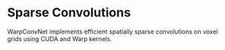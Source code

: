 # Sparse Convolutions

WarpConvNet implements efficient spatially sparse convolutions on voxel grids using CUDA and Warp kernels.
